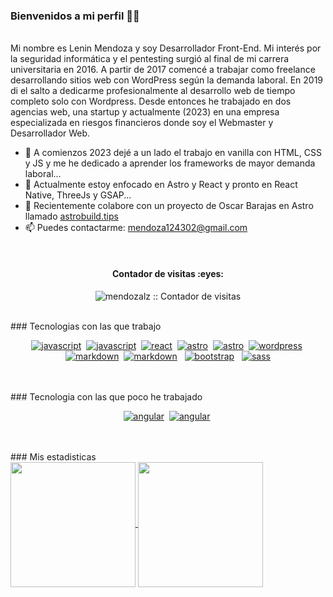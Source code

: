 ### Bienvenidos a mi perfil ✌🏼 

<br>
Mi nombre es Lenin Mendoza y soy Desarrollador Front-End.
Mi interés por la seguridad informática y el pentesting surgió al final de mi carrera universitaria en 2016. A partir de 2017 comencé a trabajar como freelance desarrollando sitios web con WordPress según la demanda laboral. En 2019 di el salto a dedicarme profesionalmente al desarrollo web de tiempo completo solo con Wordpress. Desde entonces he trabajado en dos agencias web, una startup y actualmente (2023) en una empresa especializada en riesgos financieros donde soy el Webmaster y Desarrollador Web.<br>

- 🔭 A comienzos 2023 dejé a un lado el trabajo en vanilla con HTML, CSS y JS y me he dedicado a aprender los frameworks de mayor demanda laboral...
- 🌱  Actualmente estoy enfocado en Astro y React y pronto en React Native, ThreeJs y GSAP...
- 👯 Recientemente colabore con un proyecto de Oscar Barajas en Astro llamado <a href="https://astro-tips.netlify.app/">astrobuild.tips</a>
- 📫 Puedes contactarme: <a href="mailto:mendoza124302@gmail.com">mendoza124302@gmail.com</a>

<br>

<h4 align="center">Contador de visitas :eyes:</h4>

<p align="center"><img src="https://profile-counter.glitch.me/{mendozalz}/count.svg" alt="mendozalz :: Contador de visitas" /></p>

<br>
### Tecnologias con las que trabajo
<p align="center">
<a href="https://github.com/mendozal"><img src="https://img.shields.io/badge/JS-F7E018.svg?style=for-the-badge&logo=javascript&logoColor=F7E018&labelColor=000000" alt="javascript"></a>&nbsp
 <a href="https://github.com/mendozal"><img src="https://img.shields.io/badge/ts-007ACC.svg?style=for-the-badge&logo=typescript&logoColor=007ACC&labelColor=000000" alt="javascript"></a>&nbsp
 <a href="https://github.com/mendozalz"><img src="https://img.shields.io/badge/react-5ED3F3.svg?style=for-the-badge&logo=react&logoColor=5ED3F3&labelColor=000000" alt="react"></a>&nbsp
 <a href="https://github.com/mendozalz"><img src="https://img.shields.io/badge/astro-D34B05.svg?style=for-the-badge&logo=astro&logoColor=D34B05&labelColor=000000" alt="astro"></a>&nbsp
 <a href="https://github.com/mendozalz"><img src="https://img.shields.io/badge/angular-D34B05.svg?style=for-the-badge&logo=angular&logoColor=D34B05&labelColor=000000" alt="astro"></a>&nbsp
 <a href="https://github.com/mendozalz"><img src="https://img.shields.io/badge/WordPress-117AC9.svg?style=for-the-badge&logo=WordPress&logoColor=117AC9&labelColor=000000" alt="wordpress"></a>&nbsp
 <a href="https://github.com/mendozalz"><img src="https://img.shields.io/badge/markdown-ffffff.svg?style=for-the-badge&logo=markdown&logoColor=ffffff&labelColor=000000" alt="markdown"></a>&nbsp
 <a href="https://github.com/mendozalz"><img src="https://img.shields.io/badge/tailwind-06B6D4.svg?style=for-the-badge&logo=tailwindcss&logoColor=06B6D4&labelColor=ffffff" alt="markdown"></a> &nbsp
 <a href="https://github.com/mendozalz"><img src="https://img.shields.io/badge/bootstrap-%238511FA.svg?style=for-the-badge&logo=bootstrap&logoColor=8511fa&labelColor=ffffff" alt="bootstrap"></a>
  &nbsp 
  <a href="https://github.com/mendozalz"><img src="https://img.shields.io/badge/SASS-hotpink.svg?style=for-the-badge&logo=SASS&logoColor=ff69b4&labelColor=ffffff" alt="sass"></a> 
</p><br>
<br>
### Tecnologia con las que poco he trabajado
<p align="center">
 <a href="https://github.com/mendozalz"><img src="https://img.shields.io/badge/angular-DD0031.svg?style=for-the-badge&logo=angular&logoColor=DD0031&labelColor=000000" alt="angular"></a>&nbsp
 <a href="https://github.com/mendozalz"><img src="https://img.shields.io/badge/threejs-000000.svg?style=for-the-badge&logo=three.js&logoColor=000000&labelColor=ffffff" alt="angular"></a>&nbsp
</p><br>

<br>
### Mis estadisticas<br>
<a href="https://github.com/mendozalz/github-readme-stats">
  <img height=200 align="center" src="https://github-readme-stats.vercel.app/api?username=mendozalz" />
</a>
<a href="https://github.com/mendozalz/convoychat">
  <img height=200 align="center" src="https://github-readme-stats.vercel.app/api/top-langs?username=mendozalz&layout=compact&langs_count=8&card_width=320" />
</a>

<br></br>
